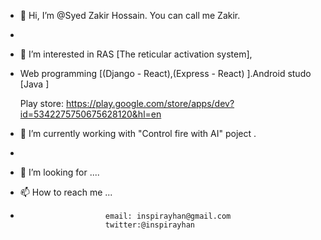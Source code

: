 - 👋 Hi, I’m @Syed Zakir Hossain. You can call me Zakir.
- 
- 👀 I’m interested in RAS [The reticular activation system],
                             
- Web programming [(Django - React),(Express  - React) ].Android studo [Java ]                                       
  
  Play store: https://play.google.com/store/apps/dev?id=5342275750675628120&hl=en
  
- 🌱 I’m currently working with "Control fire with AI" poject .
- 
- 💞️ I’m looking for ....

- 📫 How to reach me ...
-                        email: inspirayhan@gmail.com 
                         twitter:@inspirayhan  
                         

<!---
SyedZakirHossain/SyedZakirHossain is a ✨ special ✨ repository because its `README.md` (this file) appears on your GitHub profile.
You can click the Preview link to take a look at your changes.
--->
